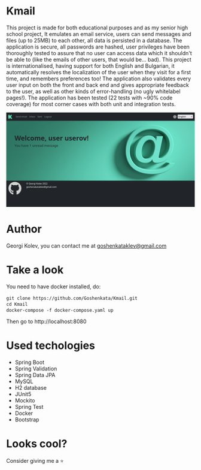 # Kmail
This project is made for both educational purposes and as my senior high school project, 
It emulates an email service, users can send messages and files (up to 25MB) to each other, all data is persisted in a database.
The application is secure, all passwords are hashed, user privileges have been thoroughly tested to assure that no user can access data which it
shouldn't be able to (like the emails of other users, that would be... bad). This project is internationalised, having support for both English and Bulgarian,
it automatically resolves the localization of the user when they visit for a first time, and remembers preferences too! 
The application also validates every user input on both the front and back end and gives appropriate feedback to the user,
as well as other kinds of error-handling (no ugly whitelabel pages!). The application has been tested (22 tests with ~90% code coverage) for most corner cases 
with both unit and integration tests.

![logged in user](screenshot-logged.png)
# Author
Georgi Kolev, you can contact me at goshenkataklev@gmail.com
# Take a look
You need to have docker installed, do:
```
git clone https://github.com/Goshenkata/Kmail.git
cd Kmail
docker-compose -f docker-compose.yaml up
```
Then go to http://localhost:8080
# Used techologies
* Spring Boot
* Spring Validation
* Spring Data JPA
* MySQL
* H2 database
* JUnit5
* Mockito
* Spring Test
* Docker
* Bootstrap
# Looks cool?
Consider giving me a ⭐
